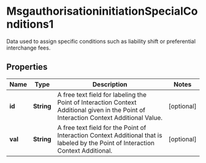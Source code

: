 

# MsgauthorisationinitiationSpecialConditions1

Data used to assign specific conditions such as liability shift or preferential interchange fees.

## Properties

| Name | Type | Description | Notes |
|------------ | ------------- | ------------- | -------------|
|**id** | **String** | A free text field for labeling the Point of Interaction Context Additional given in the Point of Interaction Context Additional Value. |  [optional] |
|**val** | **String** | A free text field for the Point of Interaction Context Additional that is labeled by the Point of Interaction Context Additional. |  [optional] |



